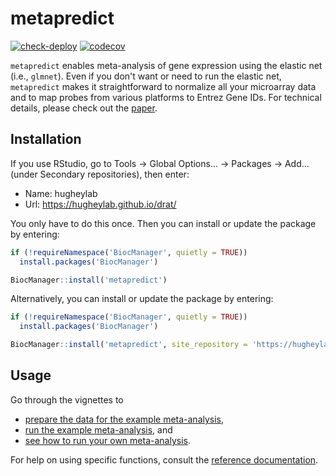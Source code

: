 # metapredict

[![check-deploy](https://github.com/hugheylab/metapredict/workflows/check-deploy/badge.svg)](https://github.com/hugheylab/metapredict/actions)
[![codecov](https://codecov.io/gh/hugheylab/metapredict/branch/master/graph/badge.svg?token=nRgjANwZ6s)](https://codecov.io/gh/hugheylab/metapredict)

`metapredict` enables meta-analysis of gene expression using the elastic net (i.e., `glmnet`). Even if you don't want or need to run the elastic net, `metapredict` makes it straightforward to normalize all your microarray data and to map probes from various platforms to Entrez Gene IDs. For technical details, please check out the [paper](https://doi.org/10.1093/nar/gkv229).

## Installation

If you use RStudio, go to Tools -> Global Options... -> Packages -> Add... (under Secondary repositories), then enter:

- Name: hugheylab
- Url: https://hugheylab.github.io/drat/

You only have to do this once. Then you can install or update the package by entering:

```R
if (!requireNamespace('BiocManager', quietly = TRUE))
  install.packages('BiocManager')

BiocManager::install('metapredict')
```

Alternatively, you can install or update the package by entering:

```R
if (!requireNamespace('BiocManager', quietly = TRUE))
  install.packages('BiocManager')

BiocManager::install('metapredict', site_repository = 'https://hugheylab.github.io/drat/')
```

## Usage

Go through the vignettes to

- [prepare the data for the example meta-analysis](https://metapredict.hugheylab.org/articles/prepare_example.html),
- [run the example meta-analysis](https://metapredict.hugheylab.org/articles/run_example.html), and
- [see how to run your own meta-analysis](https://metapredict.hugheylab.org/articles/guide.html).

For help on using specific functions, consult the [reference documentation](https://metapredict.hugheylab.org/reference/index.html).
